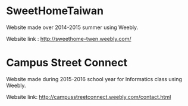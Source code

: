 # SweetHomeTaiwan

Website made over 2014-2015 summer using Weebly.

Website link : http://sweethome-twen.weebly.com/

# Campus Street Connect

Website made during 2015-2016 school year for Informatics class using Weebly.

Website link: http://campusstreetconnect.weebly.com/contact.html
